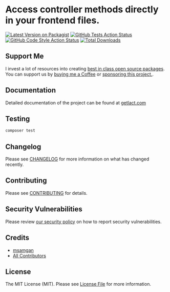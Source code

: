 # Access controller methods directly in your frontend files.

[![Latest Version on Packagist](https://img.shields.io/packagist/v/msamgan/lact.svg?style=flat-square)](https://packagist.org/packages/msamgan/lact)
[![GitHub Tests Action Status](https://img.shields.io/github/actions/workflow/status/msamgan/lact/run-tests.yml?branch=main&label=tests&style=flat-square)](https://github.com/msamgan/lact/actions?query=workflow%3Arun-tests+branch%3Amain)
[![GitHub Code Style Action Status](https://img.shields.io/github/actions/workflow/status/msamgan/lact/fix-php-code-style-issues.yml?branch=main&label=code%20style&style=flat-square)](https://github.com/msamgan/lact/actions?query=workflow%3A"Fix+PHP+code+style+issues"+branch%3Amain)
[![Total Downloads](https://img.shields.io/packagist/dt/msamgan/lact.svg?style=flat-square)](https://packagist.org/packages/msamgan/lact)

## Support Me

I invest a lot of resources into creating [best in class open source packages](https://msamgan.com/projects).
You can support us by [buying me a Coffee](https://ko-fi.com/msamgan)
or [sponsoring this project.](https://github.com/sponsors/msamgan).

## Documentation

Detailed documentation of the project can be found at [getlact.com](https://getlact.com/)

## Testing

```bash
composer test
```

## Changelog

Please see [CHANGELOG](CHANGELOG.md) for more information on what has changed recently.

## Contributing

Please see [CONTRIBUTING](CONTRIBUTING.md) for details.

## Security Vulnerabilities

Please review [our security policy](../../security/policy) on how to report security vulnerabilities.

## Credits

- [msamgan](https://github.com/msamgan)
- [All Contributors](../../contributors)

## License

The MIT License (MIT). Please see [License File](LICENSE.md) for more information.
